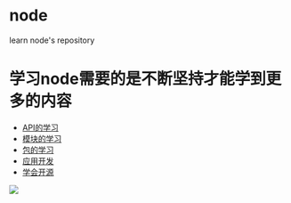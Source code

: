 # node
learn node's repository 

<h1>学习node需要的是不断坚持才能学到更多的内容</h1>
<ul>
		<li><a href="javascript:;">API的学习</a></li>
		<li><a href="javascript:;">模块的学习</a></li>
		<li><a href="javascript:;">包的学习</a></li>
		<li><a href="javascript:;">应用开发</a></li>
		<li><a href="javascript:;">学会开源</a></li>
</ul>
<img src="http://linux.it.net.cn/uploads/allimg/150219/14004C625-0.jpg?2015029135438" />